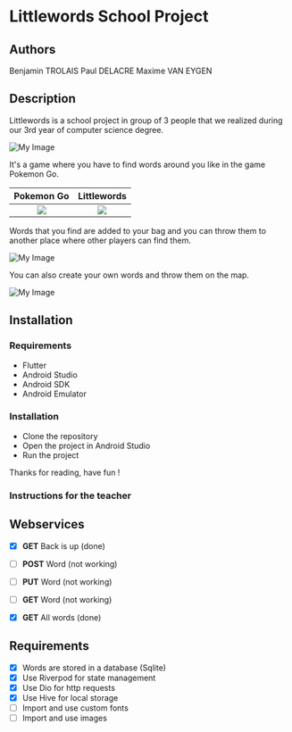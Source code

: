 # Littlewords School Project

## Authors

Benjamin TROLAIS
Paul DELACRE
Maxime VAN EYGEN

## Description

Littlewords is a school project in group of 3 people that we realized during our 3rd year of computer science degree.

![My Image](./github/images/iutlittoral-logo.jpg "IUT Littoral Côte d'Opale")

It's a game where you have to find words around you like in the game Pokemon Go.

|               Pokemon Go               |               Littlewords                |
| :------------------------------------: | :--------------------------------------: |
| ![](./github/images/map-pokemongo.png) | ![](./github/images/map-littlewords.png) |

Words that you find are added to your bag and you can throw them to another place where other players can find them.

![My Image](./github/images/bag.png "Bag")

You can also create your own words and throw them on the map.

![My Image](./github/images/create.png "Create")

## Installation

### Requirements

- Flutter
- Android Studio
- Android SDK
- Android Emulator

### Installation

- Clone the repository
- Open the project in Android Studio
- Run the project

Thanks for reading, have fun !

### Instructions for the teacher

## Webservices

- [x] **GET** Back is up (done)

- [ ] **POST** Word (not working)

- [ ] **PUT** Word (not working)

- [ ] **GET** Word (not working)

- [x] **GET** All words (done)

## Requirements

- [x] Words are stored in a database (Sqlite)
- [x] Use Riverpod for state management
- [x] Use Dio for http requests
- [x] Use Hive for local storage
- [ ] Import and use custom fonts
- [ ] Import and use images
